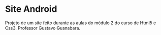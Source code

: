 # Site Android
 Projeto de um site feito durante as aulas do módulo 2 do curso de Html5 e Css3. Professor Gustavo Guanabara.

